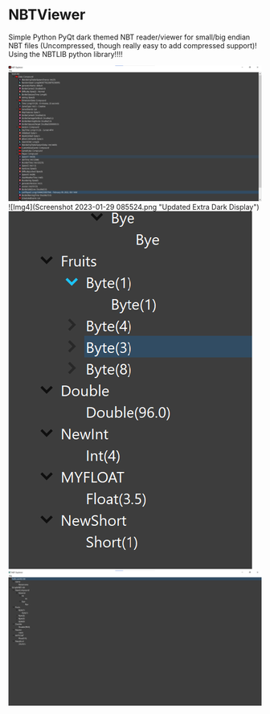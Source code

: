 # NBTViewer
Simple Python PyQt dark themed NBT reader/viewer for small/big endian NBT files (Uncompressed, though really easy to add compressed support)! Using the NBTLIB python library!!!!

![Img3](Screenshot_2023-01-29_083234.png "Updated Display")
![Img4](Screenshot 2023-01-29 085524.png "Updated Extra Dark Display")
![Img1](Screenshot_2023-01-28_084702.png "Small Display")
![Img2](Screenshot_2023-01-28_084622.png "Big Display")
